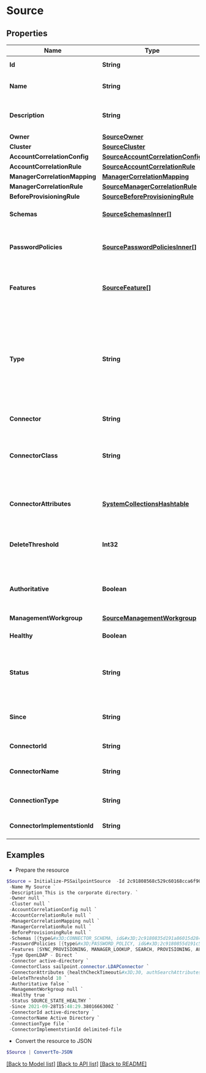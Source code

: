 # Source
## Properties

Name | Type | Description | Notes
------------ | ------------- | ------------- | -------------
**Id** | **String** | the id of the Source | [optional] [readonly] 
**Name** | **String** | Human-readable name of the source | 
**Description** | **String** | Human-readable description of the source | [optional] 
**Owner** | [**SourceOwner**](SourceOwner.md) |  | 
**Cluster** | [**SourceCluster**](SourceCluster.md) |  | [optional] 
**AccountCorrelationConfig** | [**SourceAccountCorrelationConfig**](SourceAccountCorrelationConfig.md) |  | [optional] 
**AccountCorrelationRule** | [**SourceAccountCorrelationRule**](SourceAccountCorrelationRule.md) |  | [optional] 
**ManagerCorrelationMapping** | [**ManagerCorrelationMapping**](ManagerCorrelationMapping.md) |  | [optional] 
**ManagerCorrelationRule** | [**SourceManagerCorrelationRule**](SourceManagerCorrelationRule.md) |  | [optional] 
**BeforeProvisioningRule** | [**SourceBeforeProvisioningRule**](SourceBeforeProvisioningRule.md) |  | [optional] 
**Schemas** | [**SourceSchemasInner[]**](SourceSchemasInner.md) | List of references to Schema objects | [optional] 
**PasswordPolicies** | [**SourcePasswordPoliciesInner[]**](SourcePasswordPoliciesInner.md) | List of references to the associated PasswordPolicy objects. | [optional] 
**Features** | [**SourceFeature[]**](SourceFeature.md) | Optional features that can be supported by a source. | [optional] 
**Type** | **String** | Specifies the type of system being managed e.g. Active Directory, Workday, etc.. If you are creating a Delimited File source, you must set the &#x60;provisionasCsv&#x60; query parameter to &#x60;true&#x60;.  | [optional] 
**Connector** | **String** | Connector script name. | 
**ConnectorClass** | **String** | The fully qualified name of the Java class that implements the connector interface. | [optional] 
**ConnectorAttributes** | [**SystemCollectionsHashtable**](.md) | Connector specific configuration; will differ from type to type. | [optional] 
**DeleteThreshold** | **Int32** | Number from 0 to 100 that specifies when to skip the delete phase. | [optional] 
**Authoritative** | **Boolean** | When true indicates the source is referenced by an IdentityProfile. | [optional] 
**ManagementWorkgroup** | [**SourceManagementWorkgroup**](SourceManagementWorkgroup.md) |  | [optional] 
**Healthy** | **Boolean** | When true indicates a healthy source | [optional] 
**Status** | **String** | A status identifier, giving specific information on why a source is healthy or not | [optional] 
**Since** | **String** | Timestamp showing when a source health check was last performed | [optional] 
**ConnectorId** | **String** | The id of connector | [optional] 
**ConnectorName** | **String** | The name of the connector that was chosen on source creation | [optional] 
**ConnectionType** | **String** | The type of connection (direct or file) | [optional] 
**ConnectorImplementstionId** | **String** | The connector implementstion id | [optional] 

## Examples

- Prepare the resource
```powershell
$Source = Initialize-PSSailpointSource  -Id 2c91808568c529c60168cca6f90c1324 `
 -Name My Source `
 -Description This is the corporate directory. `
 -Owner null `
 -Cluster null `
 -AccountCorrelationConfig null `
 -AccountCorrelationRule null `
 -ManagerCorrelationMapping null `
 -ManagerCorrelationRule null `
 -BeforeProvisioningRule null `
 -Schemas [{type&#x3D;CONNECTOR_SCHEMA, id&#x3D;2c9180835d191a86015d28455b4b232a, name&#x3D;account}, {type&#x3D;CONNECTOR_SCHEMA, id&#x3D;2c9180835d191a86015d28455b4b232b, name&#x3D;group}] `
 -PasswordPolicies [{type&#x3D;PASSWORD_POLICY, id&#x3D;2c9180855d191c59015d291ceb053980, name&#x3D;Corporate Password Policy}, {type&#x3D;PASSWORD_POLICY, id&#x3D;2c9180855d191c59015d291ceb057777, name&#x3D;Vendor Password Policy}] `
 -Features [SYNC_PROVISIONING, MANAGER_LOOKUP, SEARCH, PROVISIONING, AUTHENTICATE, GROUP_PROVISIONING, PASSWORD] `
 -Type OpenLDAP - Direct `
 -Connector active-directory `
 -ConnectorClass sailpoint.connector.LDAPConnector `
 -ConnectorAttributes {healthCheckTimeout&#x3D;30, authSearchAttributes&#x3D;[cn, uid, mail]} `
 -DeleteThreshold 10 `
 -Authoritative false `
 -ManagementWorkgroup null `
 -Healthy true `
 -Status SOURCE_STATE_HEALTHY `
 -Since 2021-09-28T15:48:29.3801666300Z `
 -ConnectorId active-directory `
 -ConnectorName Active Directory `
 -ConnectionType file `
 -ConnectorImplementstionId delimited-file
```

- Convert the resource to JSON
```powershell
$Source | ConvertTo-JSON
```

[[Back to Model list]](../README.md#documentation-for-models) [[Back to API list]](../README.md#documentation-for-api-endpoints) [[Back to README]](../README.md)

